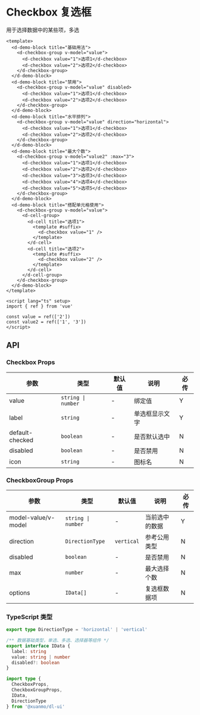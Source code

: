 # Checkbox 复选框

用于选择数据中的某些项，多选

```vue client=Mobile playground=MCheckbox
<template>
  <d-demo-block title="基础用法">
    <d-checkbox-group v-model="value">
      <d-checkbox value="1">选项1</d-checkbox>
      <d-checkbox value="2">选项2</d-checkbox>
    </d-checkbox-group>
  </d-demo-block>
  <d-demo-block title="禁用">
    <d-checkbox-group v-model="value" disabled>
      <d-checkbox value="1">选项1</d-checkbox>
      <d-checkbox value="2">选项2</d-checkbox>
    </d-checkbox-group>
  </d-demo-block>
  <d-demo-block title="水平排列">
    <d-checkbox-group v-model="value" direction="horizontal">
      <d-checkbox value="1">选项1</d-checkbox>
      <d-checkbox value="2">选项2</d-checkbox>
    </d-checkbox-group>
  </d-demo-block>
  <d-demo-block title="最大个数">
    <d-checkbox-group v-model="value2" :max="3">
      <d-checkbox value="1">选项1</d-checkbox>
      <d-checkbox value="2">选项2</d-checkbox>
      <d-checkbox value="3">选项3</d-checkbox>
      <d-checkbox value="4">选项4</d-checkbox>
      <d-checkbox value="5">选项5</d-checkbox>
    </d-checkbox-group>
  </d-demo-block>
  <d-demo-block title="搭配单元格使用">
    <d-checkbox-group v-model="value">
      <d-cell-group>
        <d-cell title="选项1">
          <template #suffix>
            <d-checkbox value="1" />
          </template>
        </d-cell>
        <d-cell title="选项2">
          <template #suffix>
            <d-checkbox value="2" />
          </template>
        </d-cell>
      </d-cell-group>
    </d-checkbox-group>
  </d-demo-block>
</template>

<script lang="ts" setup>
import { ref } from 'vue'

const value = ref(['2'])
const value2 = ref(['1', '3'])
</script>
```

## API

### Checkbox Props

|参数|类型|默认值|说明|必传|
|---|----|-----|---|----|
|value|`string \| number`|-|绑定值|Y|
|label|`string`|-|单选框显示文字|Y|
|default-checked|`boolean`|-|是否默认选中|N|
|disabled|`boolean`|-|是否禁用|N|
|icon|`string`|-|图标名|N|

### CheckboxGroup Props

|参数|类型|默认值|说明|必传|
|---|----|-----|---|----|
|model-value/v-model|`string \| number`|-|当前选中的数据|Y|
|direction|`DirectionType`|`vertical`|参考公用类型|N|
|disabled|`boolean`|-|是否禁用|N|
|max|`number`|-|最大选择个数|N|
|options|`IData[]`|-|复选框数据项|N|

### TypeScript 类型

```typescript
export type DirectionType = 'horizontal' | 'vertical'

/** 数据基础类型，单选、多选、选择器等组件 */
export interface IData {
  label: string
  value: string | number
  disabled?: boolean
}

import type {
  CheckboxProps,
  CheckboxGroupProps,
  IData,
  DirectionType
} from '@xuanmo/dl-ui'
```

